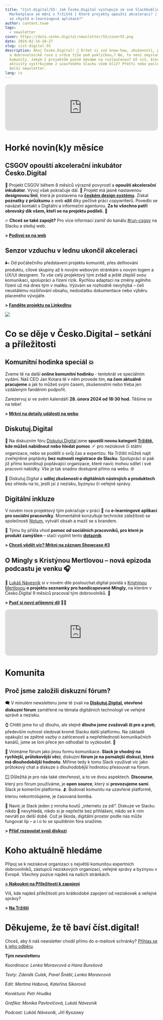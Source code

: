 ```yaml
---
title: "číst.digital/55: Jak Česko.Digital vystupuje ze své Slackbubliny |
  Marketplace se mění v Tržiště | Které projekty opouští akceleraci? | Pro koho
  se chystá e-learningová aplikace?"
author: content.team
tags:
  - newsletter
cover: https://data.cesko.digital/newsletter/55/cover55.png
date: 2024-02-16-10-27
slug: cist-digital-55
description: Ahoj Česko.Digital! 👋 Držet si své know-how, zkušenosti, projekty
  a dobrovolnické ruce i srdce tiše pod pokličkou…? Ne, to není smyslem naší
  komunity. Jakým 2 projektům pyšně máváme na rozloučenou? Už víš, které
  aktivity vystrkujeme z uzavřeného Slacku všem blíž? Přečti nebo poslechni si
  další newsletter.
lang: cs
---
```

<iframe style="border-radius:12px" src="https://open.spotify.com/embed/episode/44eP8QchvOcVo5GTVxa62Z?utm_source=generator" width="100%" height="152" frameBorder="0" allowfullscreen="" allow="autoplay; clipboard-write; encrypted-media; fullscreen; picture-in-picture" loading="lazy"></iframe>

# Horké novin(k)y měsíce

## CSGOV opouští akcelerační inkubátor Česko.Digital

🚀 Projekt CSGOV během 8 měsíců výrazně povyrostl a **opouští akcelerační inkubátor**. Vývoj však pokračuje dál. 💪 Projekt má jasně nastavenou **designovou linii**, která je postavena na **[českém design systému](https://designsystem.gov.cz/)**. Získal **poznatky z průzkumu** a web **ožil** díky pečlivé práci copywriterů. Povedlo se navázat kontakt s Digitální a informační agenturou. **Za to všechno patří obrovský dík všem, kteří se na projektu podíleli.** 💙

🔥 **Chceš se také zapojit?** Pro více informací zamiř do kanálu [\#run-csgov](https://cesko-digital.slack.com/archives/C055BGPSEJY) na Slacku a sleduj web.

**\> [Podívej se na web](https://www.csgov.cz/)**

## Senzor vzduchu v lednu ukončil akceleraci 

🌬️ Od počátečního představení projektu komunitě, přes definování produktu, cílové skupiny až k novým webovým stránkám s novým logem a UX/UI designem. To vše celý projektový tým zvládl a ještě zlepšil svou komunikaci, spolupráci a řízení rizik. Rychlou adaptaci na změny agilního řízení už má dnes tým v malíku. Výzvám se rozhodně nevyhýbá – čelí neustálému rozšiřování obsahu, nedostatku dokumentace nebo výběru placeného vývojáře.

**\> [Fanděte projektu na LinkedInu](https://www.linkedin.com/company/senzorvzduchu/)**

![](https://data.cesko.digital/newsletter/55/senzor-vzduchu-web.png)

# Co se děje v Česko.Digital – setkání a příležitosti

## Komunitní hodinka speciál 💥

Zveme tě na další **online komunitní hodinku** - tentokrát ve speciálním vydání. Náš CEO Jan Kotara tě v něm provede tím, **na čem aktuálně pracujeme** a jak to můžeš svým časem, zkušenostmi nebo třeba jen vzdáleným fanděním podpořit.

Zarezervuj si ve svém kalendáři **28. února 2024 od 18:30 hod.** Těšíme se na tebe!

**\> [Mrkni na detaily události na webu](https://app.cesko.digital/events/community-hour-special-edition)**

## Diskutuj.Digital

🧺 Na diskuzním fóru [Diskutuj.Digital](http://diskutuj.digital) jsme **spustili novou kategorii [Tržiště](https://diskutuj.digital/c/trziste/5), kde můžeš nabídnout nebo hledat pomoc** 🩹 pro neziskové či státní organizace, nebo se podělit o svůj čas a expertizu. Na Tržišti můžeš najít zveřejněné poptávky **bez nutnosti registrace do Slacku**. Spolupráci si pak již přímo koordinují poptávající organizace, které navíc mohou sdílet i své pracovní nabídky. Vše je tak snadno dostupné přímo na webu. 🌐

📢 Diskutuj.Digital a **sdílej zkušenosti o digitálních nástrojích a produktech** bez ohledu na to, jestli jsi z nezisku, byznysu či veřejné správy.

## Digitální inkluze 

V novém roce projektový tým pokračuje v práci 👷 na **e-learningové aplikaci pro sociální pracovníky**. Momentálně konzultuje technické záležitosti se společností [Notum](https://notum.cz/cs/), vytváří obsah a mazlí se s brandem. 

📣 Týmu by přišla vhod **pomoc od sociálních pracovníků, pro které je produkt zamýšlen** – stačí vyplnit tento **[dotazník](https://airtable.com/appQje7L2ZbXHIP4t/paghSQAfsE2W6UIRv/form)**.

**\> [Chceš vědět víc? Mrkni na záznam Showcase #3](https://www.youtube.com/watch?v=72MS1SqV658&t=643s)**

## O Mingly s Kristýnou Mertlovou – nová epizoda podcastu je venku 🎧

🎤 [Lukáš Návesník](https://www.linkedin.com/in/lukas-navesnik/) si v novém díle poslouchat.digital povídá s [Kristýnou Mertlovou](https://www.linkedin.com/in/kristyna-mertlova/) **o projektu seznamky pro handicapované Mingly**, na kterém v Česko.Digital 9 měsíců pracoval tým dobrovolníků. 🤰 

**\> [Pusť si nový příjemný díl](https://podcasters.spotify.com/pod/show/poslouchatdigital/episodes/Kristna-Mertlov-Jak-se-seznamuj-lid-s-handicapem--Kristna-Mertlov-o-nov-platform-Mingly-e2ffsih)** 💆‍♂️

<iframe style="border-radius:12px" src="https://open.spotify.com/embed/episode/2icCbjYhtH5jF7aLFZxxgQ?utm_source=generator" width="100%" height="152" frameBorder="0" allowfullscreen="" allow="autoplay; clipboard-write; encrypted-media; fullscreen; picture-in-picture" loading="lazy"></iframe>

# Komunita

## Proč jsme založili diskuzní fórum?

🗨️ V minulém newsletteru jsme tě zvali na **[Diskutuj.Digital](https://diskutuj.digital/), otevřené diskuzní fórum** zaměřené na témata digitálních technologií ve veřejné správě a nezisku.

⌚ Chtěli jsme ho už dlouho, ale stejně **dlouho jsme zvažovali ⚖️ pro a proti**, především nutnost sledovat kromě Slacku další platformu. Na základě opakující se zpětné vazby o zahlcenosti a nepřehlednosti komunikačních kanálů, jsme se loni přece jen odhodlali to vyzkoušet. 🧨

🤔 Vnímáme fórum jako jinou formu komunikace. **Slack je vhodný na rychlejší, průtokovější věci**, diskuzní **fórum je na pomalejší diskuzi, která má dlouhodobější hodnotu**. Míříme tedy k tomu Slack využívat víc jako průtokový chat a diskuze s dlouhodobější hodnotou přesouvat na fórum.

🪟 Důležitá je pro nás také otevřenost, a to ve dvou aspektech. **Discourse**, který pro fórum používáme, je **open source**, který si **provozujeme sami**. Slack je komerční platforma. 🫂 Budovat komunitu na uzavřené platformě, kterou nekontrolujeme, je časovaná bomba. 

🧱 Navíc je Slack jeden z mnoha koutů „internetu za zdí“. Diskuze ve Slacku nikdo 🔎 nevyhledá, nikdo si je nepřečte bez přihlášení, nikdo se k nim nevrátí po delší době. Což je škoda, digitální prostor podle nás může fungovat líp – a i o to se spuštěním fóra snažíme.

**\> [Přijď rozpoutat svoji diskuzi](https://diskutuj.digital/)**

# Koho aktuálně hledáme

Připoj se k neziskové organizaci s největší komunitou expertních dobrovolníků, zástupců neziskových organizací, veřejné správy a byznysu v Evropě. Všechny pozice najdeš na našich stránkách.

**[\> Nakoukni na Příležitosti k zapojení](https://cesko.digital/dashboard)**

Víš, kde najdeš příležitosti pro krátkodobé zapojení od neziskovek a veřejné správy?

**\> [Na Tržišti](https://diskutuj.digital/c/trziste/5)**

# Děkujeme, že tě baví číst.digital!

C﻿hceš, aby ti náš newsletter chodil přímo do e-mailové schránky? [Přihlas se k jeho odběru](https://ceskodigital.ecomailapp.cz/public/form/6-3fdfd544852ed7431aa64f3b9481afb9).

**Tým newsletteru**

*Koordinace: Lenka Moravcová a Hana Burešová*

*Texty: Zdeněk Culek, Pavel Šnábl, Lenka Moravcová*

*Edit: Martina Habová, Kateřina Sikorová*

*Korektura: Petr Hrudka*

*Grafika: Monika Pavlovičová, Lukáš Návesník*

*Podcast: Lukáš Návesník, Jiří Ryszawy*